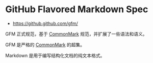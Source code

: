 # GitHub Flavored Markdown Spec

- <https://github.github.com/gfm/>

GFM 正式规范，基于 [CommonMark] 规范，并扩展了一些语法和语义。

GFM 是严格的 [CommonMark] 的超集。

Markdown 是用于编写结构化文档的纯文本格式。


[CommonMark]: <https://github.com/commonmark/commonmark-spec>

